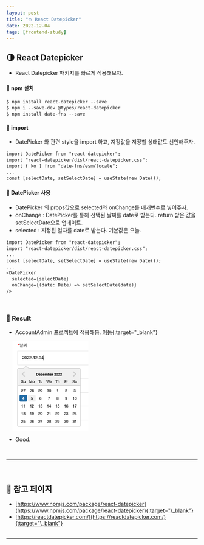```yaml
---
layout: post
title: "⛄️ React Datepicker"
date: 2022-12-04
tags: [frontend-study]
---
```


## 🌗 React Datepicker

- React Datepicker 패키지를 빠르게 적용해보자.

#### 👒 npm 설치

```tsx
$ npm install react-datepicker --save
$ npm i --save-dev @types/react-datepicker
$ npm install date-fns --save
```

#### 🪷 import

- DatePicker 와 관련 style을 import 하고, 지정값을 저장할 상태값도 선언해주자.

```tsx
import DatePicker from "react-datepicker";
import "react-datepicker/dist/react-datepicker.css";
import { ko } from "date-fns/esm/locale";
...
const [selectDate, setSelectDate] = useState(new Date());
```

#### 💐 DatePicker 사용

- DatePicker 의 props값으로 selected와 onChange를 매개변수로 넣어주자.
- onChange : DatePicker를 통해 선택된 날짜를 date로 받는다. return 받은 값을 setSelectDate으로 업데이트.
- selected : 지정된 일자를 date로 받는다. 기본값은 오늘.

```tsx
import DatePicker from "react-datepicker";
import "react-datepicker/dist/react-datepicker.css";
...
const [selectDate, setSelectDate] = useState(new Date());
...
<DatePicker
  selected={selectDate}
  onChange={(date: Date) => setSelectDate(date)}
/>
```

<br/>

### 💫 Result

- AccountAdmin 프로젝트에 적용해봄. [이동](https://reliable-florentine-21f16f.netlify.app){:target="\_blank"}

<img src="../assets/images/post/img_20221204_01.png" alt="" style="width:90%; width:200px; margin: auto 1rem; vertical-align:top;" />

- Good.

<br/>

---

<br/>

## 🎫 참고 페이지

- [https://www.npmjs.com/package/react-datepicker](https://www.npmjs.com/package/react-datepicker){:target="\_blank"}
- [https://reactdatepicker.com/](https://reactdatepicker.com/){:target="\_blank"}
  <br/><br/>

---
